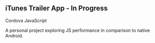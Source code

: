 ## iTunes Trailer App - In Progress

Cordova JavaScript 

A personal project exploring JS performance in comparison to native Android. 
